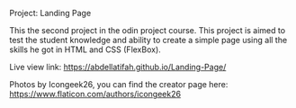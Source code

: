 Project: Landing Page

This the second project in the odin project course. This project is aimed to test the student knowledge and ability to create a simple page using all the skills he got in HTML and CSS (FlexBox).

Live view link: https://abdellatifah.github.io/Landing-Page/

Photos by Icongeek26, you can find the creator page here: https://www.flaticon.com/authors/icongeek26
